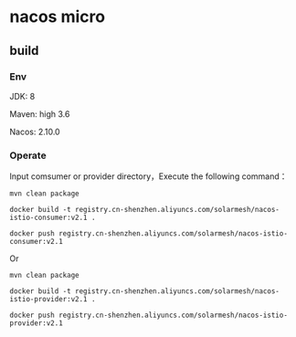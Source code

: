 # nacos micro

## build

### Env

JDK: 8

Maven: high 3.6

Nacos: 2.10.0

### Operate

Input comsumer or provider directory，Execute the following command：

```aidl
mvn clean package

docker build -t registry.cn-shenzhen.aliyuncs.com/solarmesh/nacos-istio-consumer:v2.1 .

docker push registry.cn-shenzhen.aliyuncs.com/solarmesh/nacos-istio-consumer:v2.1
```
Or

```aidl
mvn clean package

docker build -t registry.cn-shenzhen.aliyuncs.com/solarmesh/nacos-istio-provider:v2.1 .

docker push registry.cn-shenzhen.aliyuncs.com/solarmesh/nacos-istio-provider:v2.1
```







